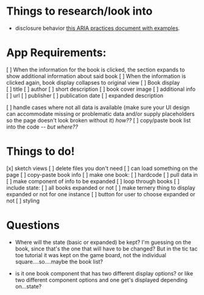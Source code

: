 # Things to research/look into 
- disclosure behavior [this ARIA practices document with examples](https://www.w3.org/TR/wai-aria-practices-1.1/#disclosure).


# App Requirements: 
[ ] When the information for the book is clicked, the section expands to show additional information about said book 
[ ] When the information is clicked again, book display collapses to original view 
[ ] Book display    
    [ ] title
    [ ] author 
    [ ] short description 
    [ ] book cover image 
[ ] additional info 
    [ ] url 
    [ ] publisher
    [ ] publication date
    [ ] expanded description
    
[ ] handle cases where not all data is available (make sure your UI design can accommodate missing or problematic data and/or supply placeholders so the page doesn't look broken without it) _how??_
[ ] copy/paste book list into the code -- _but where??_   

# Things to do! 
[x] sketch views 
[ ] delete files you don't need 
[ ] can load something on the page 
[ ] copy-paste book info 
[ ] make one book: 
    [ ] hardcode 
    [ ] pull data in 
[ ] make component of info to be expanded 
[ ] loop through books
[ ] include state:
    [ ] all books expanded or not 
    [ ] make ternery thing to display expanded or not for one instance 
    [ ] button for user to choose expanded or not 
[ ] styling 
    
<!-- [ ] sketch children/trees? how will props pass? 

[ ] make book component(s??)
[ ] loop through the list data so each book gets its own component on the page 
[ ] put the list data somewhere so it can be accessed -->




# Questions
- Where will the state (basic or expanded) be kept? I'm guessing on the book, since that's the one that will have to be changed? But in the tic tac toe tutorial it was kept on the game board, not the individual square....so....maybe the book list? 

- is it one book component that has two different display options? or like two different component options and one get's displayed depending on...state? 
